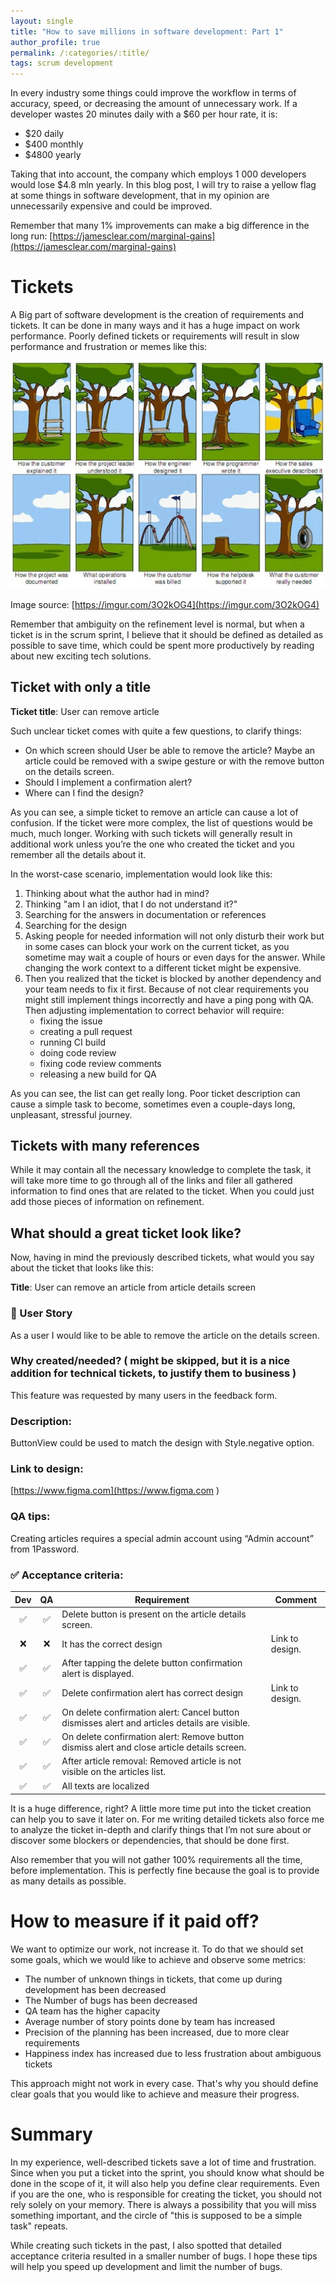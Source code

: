 ```yaml
---
layout: single
title: "How to save millions in software development: Part 1"
author_profile: true
permalink: /:categories/:title/
tags: scrum development
---
```


In every industry some things could improve the workflow in terms of accuracy, speed, or decreasing the amount of unnecessary work. If a developer wastes 20 minutes daily with a $60 per hour rate, it is:

  - $20 daily
  - $400 monthly
  - $4800 yearly

Taking that into account, the company which employs 1 000 developers would lose $4.8 mln yearly. In this blog post, I will try to raise a yellow flag at some things in software development, that in my opinion are unnecessarily expensive and could be improved.

Remember that many 1% improvements can make a big difference in the long run: [https://jamesclear.com/marginal-gains](https://jamesclear.com/marginal-gains)

# Tickets

A Big part of software development is the creation of requirements and tickets. It can be done in many ways and it has a huge impact on work performance. Poorly defined tickets or requirements will result in slow performance and frustration or memes like this:

![Swing three](/assets/images/posts/How-to-save-millions/swing-tree.jpeg) 

Image source: [https://imgur.com/3O2kOG4](https://imgur.com/3O2kOG4)

Remember that ambiguity on the refinement level is normal, but when a ticket is in the scrum sprint, I believe that it should be defined as detailed as possible to save time, which could be spent more productively by reading about new exciting tech solutions.

## Ticket with only a title

**Ticket title**: User can remove article

Such unclear ticket comes with quite a few questions, to clarify things:

   - On which screen should User be able to remove the article? Maybe an article could be removed with a swipe gesture or with the remove button on the details screen. 
   - Should I implement a confirmation alert?
   - Where can I find the design?

As you can see, a simple ticket to remove an article can cause a lot of confusion. If the ticket were more complex, the list of questions would be much, much longer. Working with such tickets will generally result in additional work unless you’re the one who created the ticket and you remember all the details about it.

In the worst-case scenario, implementation would look like this:

  1. Thinking about what the author had in mind? 
  2. Thinking "am I an idiot, that I do not understand it?"
  3. Searching for the answers in documentation or references
  4. Searching for the design
  5. Asking people for needed information will not only disturb their work but in some cases can block your work on the current ticket, as you sometime may wait a couple of hours or even days for the answer. While changing the work context to a different ticket might be expensive.
  6. Then you realized that the ticket is blocked by another dependency and your team needs to fix it first. Because of not clear requirements you might still implement things incorrectly and have a ping pong with QA. Then adjusting implementation to correct behavior will require:
        - fixing the issue
        - creating a pull request
        - running CI build
        - doing code review
        - fixing code review comments
        - releasing a new build for QA

As you can see, the list can get really long. Poor ticket description can cause a simple task to become, sometimes even a couple-days long, unpleasant, stressful journey.

## Tickets with many references

While it may contain all the necessary knowledge to complete the task, it will take more time to go through all of the links and filer all gathered information to find ones that are related to the ticket. When you could just add those pieces of information on refinement.

## What should a great ticket look like?

Now, having in mind the previously described tickets, what would you say about the ticket that looks like this:

**Title**: User can remove an article from article details screen

### 📖 User Story

As a user I would like to be able to remove the article on the details screen.

### Why created/needed? ( might be skipped, but it is a nice addition for technical tickets, to justify them to business )
 
This feature was requested by many users in the feedback form.

### Description:

ButtonView could be used to match the design with Style.negative option.

### Link to design:

[https://www.figma.com](https://www.figma.com )

### QA tips:

Creating articles requires a special admin account using “Admin account” from 1Password.

### ✅ Acceptance criteria:

Dev | QA | Requirement | Comment
:---: | :---: | --- | --- 
 ✅ | ✅ | Delete button is present on the article details screen. | 
 :x: | :x: | It has the correct design | Link to design.
 ✅ | ✅ | After tapping the delete button confirmation alert is displayed. |
 ✅ | ✅ | Delete confirmation alert has correct design | Link to design.
 ✅ | ✅ | On delete confirmation alert: Cancel button dismisses alert and articles details are visible. | 
 ✅ | ✅ | On delete confirmation alert: Remove button dismiss alert and close article details screen. |
 ✅ | ✅ | After article removal: Removed article is not visible on the articles list. |
 ✅ | ✅ | All texts are localized |

It is a huge difference, right? A little more time put into the ticket creation can help you to save it later on. For me writing detailed tickets also force me to analyze the ticket in-depth and clarify things that I’m not sure about or discover some blockers or dependencies, that should be done first.

Also remember that you will not gather 100% requirements all the time, before implementation. This is perfectly fine because the goal is to provide as many details as possible.

# How to measure if it paid off?

We want to optimize our work, not increase it. To do that we should set some goals, which we would like to achieve and observe some metrics:

   - The number of unknown things in tickets, that come up during development has been decreased
   - The Number of bugs has been decreased
   - QA team has the higher capacity
   - Average number of story points done by team has increased
   - Precision of the planning has been increased, due to more clear requirements
   - Happiness index has increased due to less frustration about ambiguous tickets

This approach might not work in every case. That's why you should define clear goals that you would like to achieve and measure their progress.

# Summary

In my experience, well-described tickets save a lot of time and frustration. Since when you put a ticket into the sprint, you should know what should be done in the scope of it, it will also help you define clear requirements. Even if you are the one, who is responsible for creating the ticket, you should not rely solely on your memory. There is always a possibility that you will miss something important, and the circle of "this is supposed to be a simple task" repeats.

While creating such tickets in the past, I also spotted that detailed acceptance criteria resulted in a smaller number of bugs. I hope these tips will help you speed up development and limit the number of bugs.
